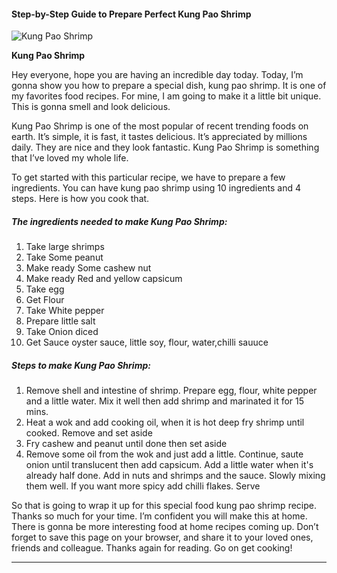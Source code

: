             

#### Step-by-Step Guide to Prepare Perfect Kung Pao Shrimp

![Kung Pao Shrimp](https://img-global.cpcdn.com/recipes/3dc31bbfa6a008d9/751x532cq70/kung-pao-shrimp-recipe-main-photo.jpg)

**Kung Pao Shrimp**

Hey everyone, hope you are having an incredible day today. Today, I’m gonna show you how to prepare a special dish, kung pao shrimp. It is one of my favorites food recipes. For mine, I am going to make it a little bit unique. This is gonna smell and look delicious.

Kung Pao Shrimp is one of the most popular of recent trending foods on earth. It’s simple, it is fast, it tastes delicious. It’s appreciated by millions daily. They are nice and they look fantastic. Kung Pao Shrimp is something that I’ve loved my whole life.

To get started with this particular recipe, we have to prepare a few ingredients. You can have kung pao shrimp using 10 ingredients and 4 steps. Here is how you cook that.

##### The ingredients needed to make Kung Pao Shrimp:

1.  Take large shrimps
2.  Take Some peanut
3.  Make ready Some cashew nut
4.  Make ready Red and yellow capsicum
5.  Take egg
6.  Get Flour
7.  Take White pepper
8.  Prepare little salt
9.  Take Onion diced
10.  Get Sauce oyster sauce, little soy, flour, water,chilli sauuce

##### Steps to make Kung Pao Shrimp:

1.  Remove shell and intestine of shrimp. Prepare egg, flour, white pepper and a little water. Mix it well then add shrimp and marinated it for 15 mins.
2.  Heat a wok and add cooking oil, when it is hot deep fry shrimp until cooked. Remove and set aside
3.  Fry cashew and peanut until done then set aside
4.  Remove some oil from the wok and just add a little. Continue, saute onion until translucent then add capsicum. Add a little water when it's already half done. Add in nuts and shrimps and the sauce. Slowly mixing them well. If you want more spicy add chilli flakes. Serve

So that is going to wrap it up for this special food kung pao shrimp recipe. Thanks so much for your time. I’m confident you will make this at home. There is gonna be more interesting food at home recipes coming up. Don’t forget to save this page on your browser, and share it to your loved ones, friends and colleague. Thanks again for reading. Go on get cooking!

* * *